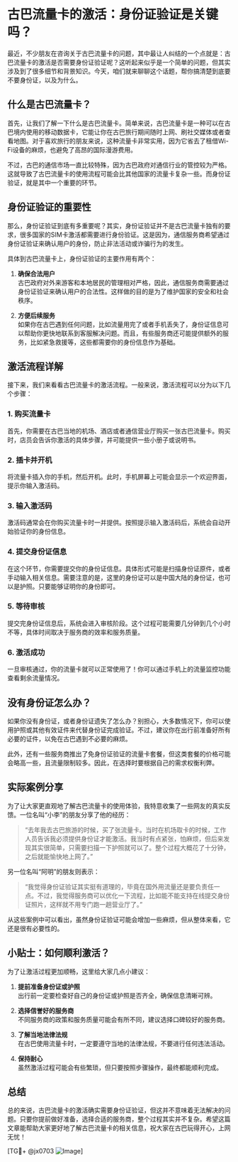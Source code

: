 # 古巴流量卡的激活：身份证验证是关键吗？

最近，不少朋友在咨询关于古巴流量卡的问题，其中最让人纠结的一个点就是：古巴流量卡的激活是否需要身份证验证呢？这听起来似乎是一个简单的问题，但其实涉及到了很多细节和背景知识。今天，咱们就来聊聊这个话题，帮你搞清楚到底要不要身份证，以及为什么。

## 什么是古巴流量卡？

首先，让我们了解一下什么是古巴流量卡。简单来说，古巴流量卡是一种可以在古巴境内使用的移动数据卡，它能让你在古巴旅行期间随时上网、刷社交媒体或者查看地图。对于喜欢旅行的朋友来说，这种流量卡非常实用，因为它省去了租借Wi-Fi设备的麻烦，也避免了高昂的国际漫游费用。

不过，古巴的通信市场一直比较特殊，因为古巴政府对通信行业的管控较为严格。这就导致了古巴流量卡的使用流程可能会比其他国家的流量卡复杂一些。而身份证验证，就是其中一个重要的环节。

## 身份证验证的重要性

那么，身份证验证到底有多重要呢？其实，身份证验证并不是古巴流量卡独有的要求，很多国家的SIM卡激活都需要进行身份验证。这是因为，通信服务商希望通过身份证验证来确认用户的身份，防止非法活动或诈骗行为的发生。

具体到古巴流量卡上，身份证验证的主要作用有两个：

1. **确保合法用户**  
   古巴政府对外来游客和本地居民的管理相对严格，因此，通信服务商需要通过身份证验证来确认用户的合法性。这样做的目的是为了维护国家的安全和社会秩序。

2. **方便后续服务**  
   如果你在古巴遇到任何问题，比如流量用完了或者手机丢失了，身份证信息可以帮助你更快地联系到客服解决问题。而且，有些服务商还可能提供额外的服务，比如紧急救援等，这些都需要你的身份信息作为基础。

## 激活流程详解

接下来，我们来看看古巴流量卡的激活流程。一般来说，激活流程可以分为以下几个步骤：

### 1. 购买流量卡
首先，你需要在古巴当地的机场、酒店或者通信营业厅购买一张古巴流量卡。购买时，店员会告诉你激活的具体步骤，并可能提供一些小册子或说明书。

### 2. 插卡并开机
将流量卡插入你的手机，然后开机。此时，手机屏幕上可能会显示一个欢迎界面，提示你输入激活码。

### 3. 输入激活码
激活码通常会在你购买流量卡时一并提供。按照提示输入激活码后，系统会自动开始验证你的身份信息。

### 4. 提交身份证信息
在这个环节，你需要提交你的身份证信息。具体形式可能是扫描身份证原件，或者手动输入相关信息。需要注意的是，这里的身份证可以是中国大陆的身份证，也可以是护照。只要能够证明你的身份即可。

### 5. 等待审核
提交完身份证信息后，系统会进入审核阶段。这个过程可能需要几分钟到几个小时不等，具体时间取决于服务商的效率和服务质量。

### 6. 激活成功
一旦审核通过，你的流量卡就可以正常使用了！你可以通过手机上的流量监控功能查看剩余流量情况。

## 没有身份证怎么办？

如果你没有身份证，或者身份证遗失了怎么办？别担心，大多数情况下，你可以使用护照或其他有效证件来代替身份证完成验证。不过，建议你在出行前准备好所有必要的证件，以免在古巴遇到不必要的麻烦。

此外，还有一些服务商推出了免身份证验证的流量卡套餐，但这类套餐的价格可能会略高一些，且流量限制较多。因此，在选择时要根据自己的需求权衡利弊。

## 实际案例分享

为了让大家更直观地了解古巴流量卡的使用体验，我特意收集了一些网友的真实反馈。一位名叫“小李”的朋友分享了他的经历：

> “去年我去古巴旅游的时候，买了张流量卡。当时在机场取卡的时候，工作人员告诉我必须提供身份证才能激活。我当时有点紧张，怕麻烦，但后来发现其实很简单，只需要扫描一下护照就可以了。整个过程大概花了十分钟，之后就能愉快地上网了。”

另一位名叫“阿明”的朋友则表示：

> “我觉得身份证验证其实挺有道理的，毕竟在国外用流量还是要负责任一点。不过，我觉得服务商可以优化一下流程，比如能不能支持在线提交身份证照片，这样就不用专门跑一趟营业厅了。”

从这些案例中可以看出，虽然身份证验证可能会增加一些麻烦，但从整体来看，它还是很有必要性的。

## 小贴士：如何顺利激活？

为了让激活过程更加顺畅，这里给大家几点小建议：

1. **提前准备身份证或护照**  
   出行前一定要检查好自己的身份证或护照是否齐全，确保信息清晰可辨。

2. **选择信誉好的服务商**  
   不同服务商的政策和服务质量可能会有所不同，建议选择口碑较好的服务商。

3. **了解当地法律法规**  
   在古巴使用流量卡时，一定要遵守当地的法律法规，不要进行任何违法活动。

4. **保持耐心**  
   虽然激活过程可能会有些繁琐，但只要按照步骤操作，最终都能顺利完成。

## 总结

总的来说，古巴流量卡的激活确实需要身份证验证，但这并不意味着无法解决的问题。只要你提前做好准备，选择合适的服务商，整个过程其实并不复杂。希望这篇文章能帮助大家更好地了解古巴流量卡的相关信息，祝大家在古巴玩得开心，上网无忧！

[TG💪+ @jx0703 ![Image](https://github.com/user-attachments/assets/dbca1d08-cadb-493c-b0ec-ad6f7a83f270)]